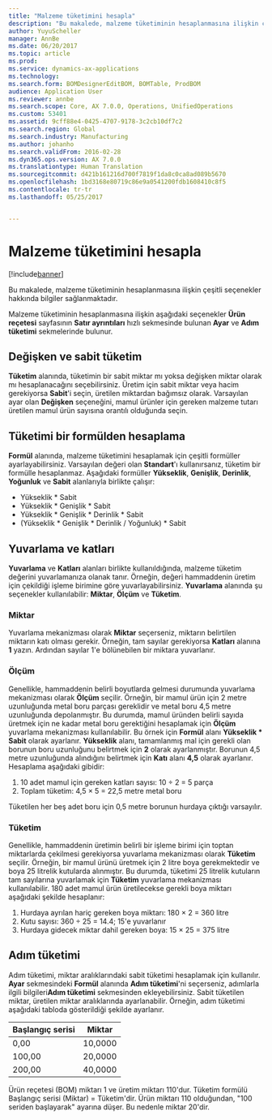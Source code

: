 ```yaml
---
title: "Malzeme tüketimini hesapla"
description: "Bu makalede, malzeme tüketiminin hesaplanmasına ilişkin çeşitli seçenekler hakkında bilgiler sağlanmaktadır."
author: YuyuScheller
manager: AnnBe
ms.date: 06/20/2017
ms.topic: article
ms.prod: 
ms.service: dynamics-ax-applications
ms.technology: 
ms.search.form: BOMDesignerEditBOM, BOMTable, ProdBOM
audience: Application User
ms.reviewer: annbe
ms.search.scope: Core, AX 7.0.0, Operations, UnifiedOperations
ms.custom: 53401
ms.assetid: 9cff88e4-0425-4707-9178-3c2cb10df7c2
ms.search.region: Global
ms.search.industry: Manufacturing
ms.author: johanho
ms.search.validFrom: 2016-02-28
ms.dyn365.ops.version: AX 7.0.0
ms.translationtype: Human Translation
ms.sourcegitcommit: d421b161216d700f7819f1da8c0ca8ad089b5670
ms.openlocfilehash: 1bd3168e80719c86e9a0541200fdb1608410c8f5
ms.contentlocale: tr-tr
ms.lasthandoff: 05/25/2017


---
```


# <a name="calculate-material-consumption"></a>Malzeme tüketimini hesapla

[!include[banner](../includes/banner.md)]


Bu makalede, malzeme tüketiminin hesaplanmasına ilişkin çeşitli seçenekler hakkında bilgiler sağlanmaktadır. 

Malzeme tüketiminin hesaplanmasına ilişkin aşağıdaki seçenekler **Ürün reçetesi** sayfasının **Satır ayrıntıları** hızlı sekmesinde bulunan **Ayar** ve **Adım tüketimi** sekmelerinde bulunur.

## <a name="variable-and-constant-consumption"></a>Değişken ve sabit tüketim
**Tüketim** alanında, tüketimin bir sabit miktar mı yoksa değişken miktar olarak mı hesaplanacağını seçebilirsiniz. Üretim için sabit miktar veya hacim gerekiyorsa **Sabit**'i seçin, üretilen miktardan bağımsız olarak. Varsayılan ayar olan **Değişken** seçeneğini, mamul ürünler için gereken malzeme tutarı üretilen mamul ürün sayısına orantılı olduğunda seçin.

## <a name="calculating-consumption-from-a-formula"></a>Tüketimi bir formülden hesaplama
**Formül** alanında, malzeme tüketimini hesaplamak için çeşitli formüller ayarlayabilirsiniz. Varsayılan değeri olan **Standart**'ı kullanırsanız, tüketim bir formülle hesaplanmaz. Aşağıdaki formüller **Yükseklik**, **Genişlik**, **Derinlik**, **Yoğunluk** ve **Sabit** alanlarıyla birlikte çalışır:

-   Yükseklik \* Sabit
-   Yükseklik \* Genişlik \* Sabit
-   Yükseklik \* Genişlik \* Derinlik \* Sabit
-   (Yükseklik \* Genişlik \* Derinlik / Yoğunluk) \* Sabit

## <a name="rounding-up-and-multiples"></a>Yuvarlama ve katları
**Yuvarlama** ve **Katları** alanları birlikte kullanıldığında, malzeme tüketim değerini yuvarlamanıza olanak tanır. Örneğin, değeri hammaddenin üretim için çekildiği işleme birimine göre yuvarlayabilirsiniz. **Yuvarlama** alanında şu seçenekler kullanılabilir: **Miktar**, **Ölçüm** ve **Tüketim**.

### <a name="quantity"></a>Miktar

Yuvarlama mekanizması olarak **Miktar** seçerseniz, miktarın belirtilen miktarın katı olması gerekir. Örneğin, tam sayılar gerekiyorsa **Katları** alanına **1** yazın. Ardından sayılar 1'e bölünebilen bir miktara yuvarlanır.

### <a name="measurement"></a>Ölçüm

Genellikle, hammaddenin belirli boyutlarda gelmesi durumunda yuvarlama mekanizması olarak **Ölçüm** seçilir. Örneğin, bir mamul ürün için 2 metre uzunluğunda metal boru parçası gereklidir ve metal boru 4,5 metre uzunluğunda depolanmıştır. Bu durumda, mamul üründen belirli sayıda üretmek için ne kadar metal boru gerektiğini hesaplamak için **Ölçüm** yuvarlama mekanizması kullanılabilir. Bu örnek için **Formül** alanı **Yükseklik \* Sabit** olarak ayarlanır. **Yükseklik** alanı, tamamlanmış mal için gerekli olan borunun boru uzunluğunu belirtmek için **2** olarak ayarlanmıştır. Borunun 4,5 metre uzunluğunda alındığını belirtmek için **Katı** alanı **4,5** olarak ayarlanır. Hesaplama aşağıdaki gibidir:

1.  10 adet mamul için gereken katları sayısı: 10 ÷ 2 = 5 parça
2.  Toplam tüketim: 4,5 × 5 = 22,5 metre metal boru

Tüketilen her beş adet boru için 0,5 metre borunun hurdaya çıktığı varsayılır.

### <a name="consumption"></a>Tüketim

Genellikle, hammaddenin üretimin belirli bir işleme birimi için toptan miktarlarda çekilmesi gerekiyorsa yuvarlama mekanizması olarak **Tüketim** seçilir. Örneğin, bir mamul ürünü üretmek için 2 litre boya gerekmektedir ve boya 25 litrelik kutularda alınmıştır. Bu durumda, tüketimi 25 litrelik kutuların tam sayılarına yuvarlamak için **Tüketim** yuvarlama mekanizması kullanılabilir. 180 adet mamul ürün üretilecekse gerekli boya miktarı aşağıdaki şekilde hesaplanır:

1.  Hurdaya ayrılan hariç gereken boya miktarı: 180 × 2 = 360 litre
2.  Kutu sayısı: 360 ÷ 25 = 14.4; 15'e yuvarlanır
3.  Hurdaya gidecek miktar dahil gereken boya: 15 × 25 = 375 litre

## <a name="step-consumption"></a>Adım tüketimi
Adım tüketimi, miktar aralıklarındaki sabit tüketimi hesaplamak için kullanılır. **Ayar** sekmesindeki **Formül** alanında **Adım tüketimi**'ni seçerseniz, adımlarla ilgili bilgileri**Adım tüketimi** sekmesinden ekleyebilirsiniz. Sabit tüketilen miktar, üretilen miktar aralıklarında ayarlanabilir. Örneğin, adım tüketimi aşağıdaki tabloda gösterildiği şekilde ayarlanır.

| Başlangıç serisi | Miktar |
|-------------|----------|
| 0,00        | 10,0000  |
| 100,00      | 20,0000  |
| 200,00      | 40,0000  |

Ürün reçetesi (BOM) miktarı 1 ve üretim miktarı 110'dur. Tüketim formülü Başlangıç serisi (Miktar) = Tüketim'dir. Ürün miktarı 110 olduğundan, "100 seriden başlayarak" ayarına düşer. Bu nedenle miktar 20'dir.




